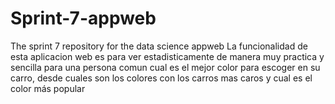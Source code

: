 # Sprint-7-appweb
The sprint 7 repository for the data science appweb
La funcionalidad de esta aplicacion web es para ver estadisticamente de manera muy practica y sencilla para una persona comun cual es el mejor color para escoger en su carro, desde cuales son los colores con los carros mas caros y cual es el color más popular 


